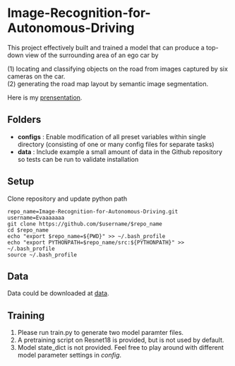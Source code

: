 # Image-Recognition-for-Autonomous-Driving
This project effectively built and trained a model that can produce a top-down view of the surrounding area of an ego car by

(1) locating and classifying objects on the road from images captured by six cameras on the car. <br>
(2) generating the road map layout by semantic image segmentation.

Here is my [prensentation](https://docs.google.com/presentation/d/1tINbCsJSMcSCokd-kKIEKPDE8lH12jwAx99CUmpx5ZQ/edit?usp=sharing).

## Folders
- **configs** : Enable modification of all preset variables within single directory (consisting of one or many config files for separate tasks)
- **data** : Include example a small amount of data in the Github repository so tests can be run to validate installation

## Setup
Clone repository and update python path
```
repo_name=Image-Recognition-for-Autonomous-Driving.git
username=Evaaaaaaa
git clone https://github.com/$username/$repo_name
cd $repo_name
echo "export $repo_name=${PWD}" >> ~/.bash_profile
echo "export PYTHONPATH=$repo_name/src:${PYTHONPATH}" >> ~/.bash_profile
source ~/.bash_profile
```
## Data
Data could be downloaded at [data](https://drive.google.com/file/d/1oq83pFKNxrz-1E06_4YMazTABhSqY5su/view?usp=sharing).

## Training
1. Please run train.py to generate two model paramter files.
3. A pretraining script on Resnet18 is provided, but is not used by default.
4. Model state_dict is not provided. Feel free to play around with different model parameter settings in *config*.
